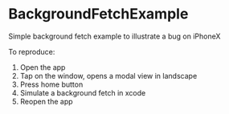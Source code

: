 # BackgroundFetchExample

Simple background fetch example to illustrate a bug on iPhoneX

To reproduce: 

1. Open the app
2. Tap on the window, opens a modal view in landscape
3. Press home button
4. Simulate a background fetch in xcode
5. Reopen the app
